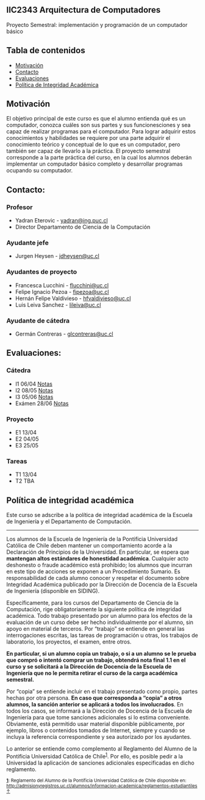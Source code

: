 ﻿## IIC2343 Arquitectura de Computadores
Proyecto Semestral: implementación y programación de un computador básico

## Tabla de contenidos
 * [Motivación](#motivación)
 * [Contacto](#contacto)
 * [Evaluaciones](#evaluaciones)
 * [Política de Integridad Académica](#política-de-integridad-académica)

## Motivación
El objetivo principal de este curso es que el alumno entienda qué es un computador, conozca cuáles son
sus partes y sus funcionesciones y sea capaz de realizar programas para el computador. Para lograr adquirir
estos conocimientos y habilidades se requiere por una parte adquirir el conocimiento teórico y conceptual de
lo que es un computador, pero también ser capaz de llevarlo a la práctica. El proyecto semestral corresponde
a la parte práctica del curso, en la cual los alumnos deberán implementar un computador básico completo
y desarrollar programas ocupando su computador.

## Contacto:
### Profesor
- Yadran Eterovic - yadran@ing.puc.cl
- Director Departamento de Ciencia de la Computación
### Ayudante jefe
- Jurgen Heysen - jdheysen@uc.cl
### Ayudantes de proyecto
- Francesca Lucchini - flucchini@uc.cl
- Felipe Ignacio Pezoa - fipezoa@uc.cl
- Hernán Felipe Valdivieso - hfvaldivieso@uc.cl 
- Luis Leiva Sanchez - lileiva@uc.cl
### Ayudante de cátedra
- Germán Contreras - glcontreras@uc.cl

## Evaluaciones:
### Cátedra
- I1 06/04 [Notas](https://docs.google.com/spreadsheets/d/1QnrkR7z0jV3LgqK4SFP6MgSEHNNqgbKvvDmy9nkSvIw#gid=0)
- I2 08/05 [Notas](https://docs.google.com/spreadsheets/d/1QnrkR7z0jV3LgqK4SFP6MgSEHNNqgbKvvDmy9nkSvIw#gid=1525250427)
- I3 05/06 [Notas](https://docs.google.com/spreadsheets/d/1QnrkR7z0jV3LgqK4SFP6MgSEHNNqgbKvvDmy9nkSvIw#gid=528449949)
- Exámen 28/06 [Notas](https://docs.google.com/spreadsheets/d/1QnrkR7z0jV3LgqK4SFP6MgSEHNNqgbKvvDmy9nkSvIw#gid=1194506290)
### Proyecto
- E1 13/04
- E2 04/05
- E3 25/05
### Tareas
- T1 13/04
- T2 TBA

## Política de integridad académica
Este curso se adscribe a la política de integridad académica de la Escuela de Ingeniería y el Departamento de Computación.

---

Los alumnos de la Escuela de Ingeniería de la Pontificia Universidad Católica de Chile deben mantener un comportamiento acorde a la Declaración de Principios de la Universidad.  En particular, se espera que **mantengan altos estándares de honestidad académica**.  Cualquier acto deshonesto o fraude académico está prohibido; los alumnos que incurran en este tipo de acciones se exponen a un Procedimiento Sumario. Es responsabilidad de cada alumno conocer y respetar el documento sobre Integridad Académica publicado por la Dirección de Docencia de la Escuela de Ingeniería (disponible en SIDING).

Específicamente, para los cursos del Departamento de Ciencia de la Computación, rige obligatoriamente la siguiente política de integridad académica. Todo trabajo presentado por un alumno para los efectos de la evaluación de un curso debe ser hecho individualmente por el alumno, sin apoyo en material de terceros.  Por “trabajo” se entiende en general las interrogaciones escritas, las tareas de programación u otras, los trabajos de laboratorio, los proyectos, el examen, entre otros.

**En particular, si un alumno copia un trabajo, o si a un alumno se le prueba que compró o intentó comprar un trabajo, obtendrá nota final 1.1 en el curso y se solicitará a la Dirección de Docencia de la Escuela de Ingeniería que no le permita retirar el curso de la carga académica semestral.**

Por “copia” se entiende incluir en el trabajo presentado como propio, partes hechas por otra persona.  **En caso que corresponda a “copia” a otros alumnos, la sanción anterior se aplicará a todos los involucrados**.  En todos los casos, se informará a la Dirección de Docencia de la Escuela de Ingeniería para que tome sanciones adicionales si lo estima conveniente. Obviamente, está permitido usar material disponible públicamente, por ejemplo, libros o contenidos tomados de Internet, siempre y cuando se incluya la referencia correspondiente y sea autorizado por los ayudantes.

Lo anterior se entiende como complemento al Reglamento del Alumno de la Pontificia Universidad Católica de 
Chile<sup><a name="pucCLBack">[1](#pucCL)</a></sup>.  Por ello, es posible pedir a la Universidad la aplicación de sanciones adicionales especificadas en dicho reglamento.

<sub>**<a name="pucCL">[1](#pucCL)</a>**: Reglamento del Alumno de la Pontificia Universidad Católica de Chile disponible en: http://admisionyregistros.uc.cl/alumnos/informacion-academica/reglamentos-estudiantiles [&#8593;](#pucCLBack)</sub>

